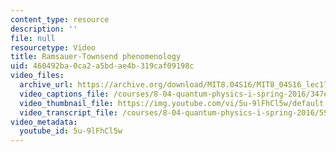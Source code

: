 ```yaml
---
content_type: resource
description: ''
file: null
resourcetype: Video
title: Ramsauer-Townsend phenomenology
uid: 460492ba-0ca2-a5bd-ae4b-319caf09198c
video_files:
  archive_url: https://archive.org/download/MIT8.04S16/MIT8_04S16_lec17_s3_300k.mp4
  video_captions_file: /courses/8-04-quantum-physics-i-spring-2016/347e689b1ea25e269578ba1a14e7d1a5_5u-9lFhCl5w.vtt
  video_thumbnail_file: https://img.youtube.com/vi/5u-9lFhCl5w/default.jpg
  video_transcript_file: /courses/8-04-quantum-physics-i-spring-2016/59e712a20121bf94abeee3030dfa3389_5u-9lFhCl5w.pdf
video_metadata:
  youtube_id: 5u-9lFhCl5w
---
```

